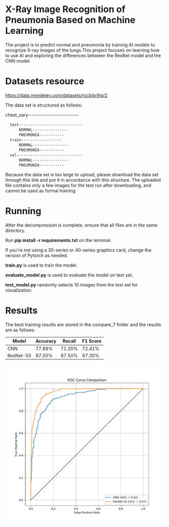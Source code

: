 # X-Ray Image Recognition of Pneumonia Based on Machine Learning
The project is to predict normal and pneumonia by training AI models to recognize X-ray images of the lungs.This project focuses on learning how to use AI and exploring the differences between the ResNet model and the CNN model.

# Datasets resource
https://data.mendeley.com/datasets/rscbjbr9sj/2

The data set is structured as follows:

  chest_xary-------------------------
  
      test----------------------------
          NORMAL----------------
          PNEUMONIA-----------
      train------------------
          NORMAL----------------
          PNEUMONIA-----------
      val-----------------------------
          NORMAL----------------
          PNEUMONIA-----------
  

Because the data set is too large to upload, please download the data set through this link and put it in accordance with this structure. The uploaded file contains only a few images for the test run after downloading, and cannot be used as formal training.

# Running
After the decompression is complete, ensure that all files are in the same directory. 

Run **pip install -r requirements.txt** on the terminal. 

If you're not using a 30-series or 40-series graphics card, change the version of Pytorch as needed.

**train.py** is used to train the model.

**evaluate_model.py** is used to evaluate the model on test set. 

**test_model.py** randomly selects 10 images from the test set for visualization.

# Results

The best training results are stored in the compare_7 folder and the results are as follows.

|Model|Accuracy|Recall|F1 Score|
|-----|--------|------|--------|
|CNN|77.88%|71.20%|72.41%|
|ResNet-50|87.50%|87.50%|87.30%|

![image](results/compare_7/roc_curve_comparison.png)


